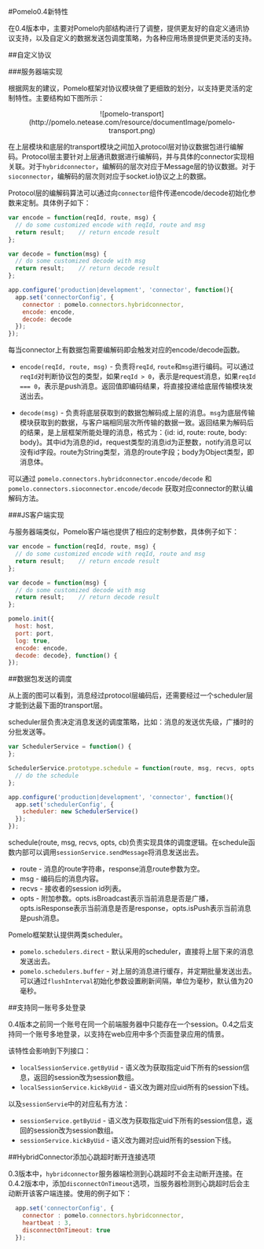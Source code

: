 #Pomelo0.4新特性

在0.4版本中，主要对Pomelo内部结构进行了调整，提供更友好的自定义通讯协议支持，以及自定义的数据发送包调度策略，为各种应用场景提供更灵活的支持。

##自定义协议

###服务器端实现

根据网友的建议，Pomelo框架对协议模块做了更细致的划分，以支持更灵活的定制特性。主要结构如下图所示：

<center>
![pomelo-transport](http://pomelo.netease.com/resource/documentImage/pomelo-transport.png)
</center>

在上层模块和底层的transport模块之间加入protocol层对协议数据包进行编解码。Protocol层主要针对上层通讯数据进行编解码，并与具体的connector实现相关联。对于`hybridconnector`，编解码的层次对应于Message层的协议数据。对于`sioconnector`，编解码的层次则对应于socket.io协议之上的数据。

Protocol层的编解码算法可以通过向`connector`组件传递encode/decode初始化参数来定制。具体例子如下：

```javascript
var encode = function(reqId, route, msg) {
  // do some customized encode with reqId, route and msg
  return result;	// return encode result
};

var decode = function(msg) {
  // do some customized decode with msg
  return result;	// return decode result
};

app.configure('production|development', 'connector', function(){
  app.set('connectorConfig', {
    connector : pomelo.connectors.hybridconnector,
    encode: encode,
    decode: decode
  });
});
```

每当connector上有数据包需要编解码即会触发对应的encode/decode函数。

* `encode(reqId, route, msg)` - 负责将`reqId`, `route`和`msg`进行编码。可以通过`reqId`对判断协议包的类型，如果`reqId > 0`，表示是request消息，如果`reqId === 0`，表示是push消息。返回值即编码结果，将直接投递给底层传输模块发送出去。

* `decode(msg)` - 负责将底层获取到的数据包解码成上层的消息。`msg`为底层传输模块获取到的数据，与客户端相同层次所传输的数据一致。返回结果为解码后的结果，是上层框架所能处理的消息，格式为：{id: id, route: route, body: body}。其中id为消息的id，request类型的消息id为正整数，notify消息可以没有id字段。route为String类型，消息的route字段；body为Object类型，即消息体。

可以通过 `pomelo.connectors.hybridconnector.encode/decode` 和 `pomelo.connectors.sioconnector.encode/decode` 获取对应connector的默认编解码方法。

###JS客户端实现

与服务器端类似，Pomelo客户端也提供了相应的定制参数，具体例子如下：

```javascript
var encode = function(reqId, route, msg) {
  // do some customized encode with reqId, route and msg
  return result;	// return encode result
};

var decode = function(msg) {
  // do some customized decode with msg
  return result;	// return decode result
};

pomelo.init({
  host: host, 
  port: port, 
  log: true, 
  encode: encode, 
  decode: decode}, function() {
});
```

##数据包发送的调度

从上面的图可以看到，消息经过protocol层编码后，还需要经过一个scheduler层才能到达最下面的transport层。

scheduler层负责决定消息发送的调度策略，比如：消息的发送优先级，广播时的分批发送等。

```javascript
var SchedulerService = function() {
};

SchedulerService.prototype.schedule = function(route, msg, recvs, opts, cb) {
  // do the schedule
};

app.configure('production|development', 'connector', function(){
  app.set('schedulerConfig', {
    scheduler: new SchedulerService()
  });
});
```

schedule(route, msg, recvs, opts, cb)负责实现具体的调度逻辑。在schedule函数内部可以调用`sessionService.sendMessage`将消息发送出去。

* route - 消息的route字符串，response消息route参数为空。
* msg - 编码后的消息内容。
* recvs - 接收者的session id列表。
* opts - 附加参数。opts.isBroadcast表示当前消息是否是广播，opts.isResponse表示当前消息是否是response，opts.isPush表示当前消息是push消息。

Pomelo框架默认提供两类scheduler。

* `pomelo.schedulers.direct` - 默认采用的scheduler，直接将上层下来的消息发送出去。
* `pomelo.schedulers.buffer` - 对上层的消息进行缓存，并定期批量发送出去。可以通过`flushInterval`初始化参数设置刷新间隔，单位为毫秒，默认值为20毫秒。


##支持同一账号多处登录

0.4版本之前同一个账号在同一个前端服务器中只能存在一个session。0.4之后支持同一个账号多地登录，以支持在web应用中多个页面登录应用的情景。

该特性会影响到下列接口：

* `localSessionService.getByUid` - 语义改为获取指定uid下所有的session信息，返回的session改为session数组。
* `localSessionService.kickByUid` - 语义改为踢对应uid所有的session下线。

以及`sessionServie`中的对应私有方法：

* `sessionService.getByUid` - 语义改为获取指定uid下所有的session信息，返回的session改为session数组。
* `sessionService.kickByUid` - 语义改为踢对应uid所有的session下线。

##HybridConnector添加心跳超时断开连接选项

0.3版本中，`hybridconnector`服务器端检测到心跳超时不会主动断开连接。在0.4.2版本中，添加`disconnectOnTimeout`选项，当服务器检测到心跳超时后会主动断开该客户端连接。使用的例子如下：

```javascript
  app.set('connectorConfig', {
    connector : pomelo.connectors.hybridconnector,
    heartbeat : 3,
    disconnectOnTimeout: true
  });	
```